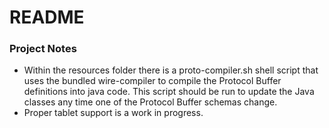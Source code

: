 # README #

### Project Notes ###

* Within the resources folder there is a proto-compiler.sh shell script that uses the bundled wire-compiler to compile the Protocol Buffer definitions into java code. This script should be run to update the Java classes any time one of the Protocol Buffer schemas change.
* Proper tablet support is a work in progress.